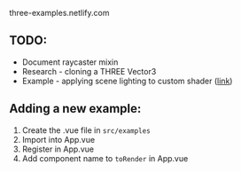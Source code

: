 three-examples.netlify.com

## TODO:

-   Document raycaster mixin
-   Research - cloning a THREE Vector3
-   Example - applying scene lighting to custom shader ([link](https://csantosbh.wordpress.com/2014/01/09/custom-shaders-with-three-js-uniforms-textures-and-lighting/))

## Adding a new example:

1. Create the .vue file in `src/examples`
1. Import into App.vue
1. Register in App.vue
1. Add component name to `toRender` in App.vue
